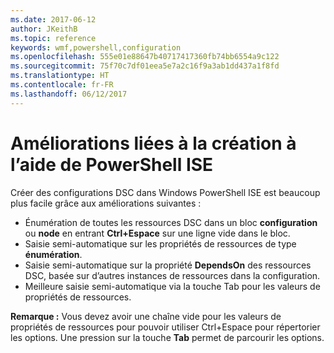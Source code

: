 ```yaml
---
ms.date: 2017-06-12
author: JKeithB
ms.topic: reference
keywords: wmf,powershell,configuration
ms.openlocfilehash: 555e01e88647b40717417360fb74bb6554a9c122
ms.sourcegitcommit: 75f70c7df01eea5e7a2c16f9a3ab1dd437a1f8fd
ms.translationtype: HT
ms.contentlocale: fr-FR
ms.lasthandoff: 06/12/2017
---
```

# <a name="authoring-improvements-using-powershell-ise"></a>Améliorations liées à la création à l’aide de PowerShell ISE

Créer des configurations DSC dans Windows PowerShell ISE est beaucoup plus facile grâce aux améliorations suivantes :

- Énumération de toutes les ressources DSC dans un bloc **configuration** ou **node** en entrant **Ctrl+Espace** sur une ligne vide dans le bloc.
- Saisie semi-automatique sur les propriétés de ressources de type **énumération**.
- Saisie semi-automatique sur la propriété **DependsOn** des ressources DSC, basée sur d’autres instances de ressources dans la configuration.
- Meilleure saisie semi-automatique via la touche Tab pour les valeurs de propriétés de ressources.

**Remarque :** Vous devez avoir une chaîne vide pour les valeurs de propriétés de ressources pour pouvoir utiliser Ctrl+Espace pour répertorier les options. Une pression sur la touche **Tab** permet de parcourir les options.

